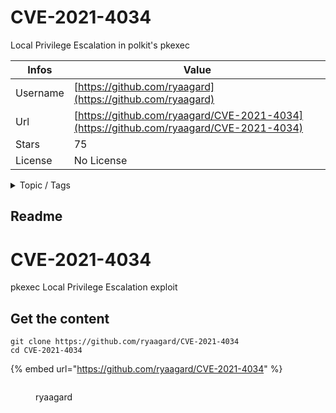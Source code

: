 # CVE-2021-4034

Local Privilege Escalation in polkit's pkexec

| Infos    | Value                                                              |
| -------- | -------------------------------------------------------------------|
| Username | [https://github.com/ryaagard](https://github.com/ryaagard) |
| Url      | [https://github.com/ryaagard/CVE-2021-4034](https://github.com/ryaagard/CVE-2021-4034)                                               |
| Stars    | 75                                                          |
| License  | No License                                                        |

<details>

<summary>Topic / Tags</summary>

* cve* cve-2021-4034* exploit

</details>

## Readme

# CVE-2021-4034
pkexec Local Privilege Escalation exploit



## Get the content

```
git clone https://github.com/ryaagard/CVE-2021-4034
cd CVE-2021-4034
```

{% embed url="https://github.com/ryaagard/CVE-2021-4034" %}

<figure><img src="https://avatars.githubusercontent.com/u/46634151?v=4" alt=""><figcaption><p>ryaagard</p></figcaption></figure>
